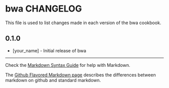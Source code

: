 bwa CHANGELOG
=============

This file is used to list changes made in each version of the bwa cookbook.

0.1.0
-----
- [your_name] - Initial release of bwa

- - -
Check the [Markdown Syntax Guide](http://daringfireball.net/projects/markdown/syntax) for help with Markdown.

The [Github Flavored Markdown page](http://github.github.com/github-flavored-markdown/) describes the differences between markdown on github and standard markdown.
